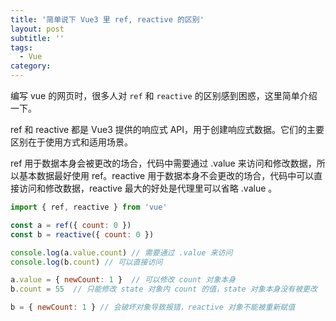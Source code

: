 ```yaml
---
title: '简单说下 Vue3 里 ref, reactive 的区别'
layout: post
subtitle: ''
tags:
  - Vue	
category: 
---
```


编写 vue 的网页时，很多人对 `ref` 和 `reactive` 的区别感到困惑，这里简单介绍一下。

ref 和 reactive 都是 Vue3 提供的响应式 API，用于创建响应式数据。它们的主要区别在于使用方式和适用场景。

ref 用于数据本身会被更改的场合，代码中需要通过 .value 来访问和修改数据，所以基本数据最好使用 ref。reactive 用于数据本身不会更改的场合，代码中可以直接访问和修改数据，reactive 最大的好处是代理里可以省略 .value 。

```javascript
import { ref, reactive } from 'vue'

const a = ref({ count: 0 })
const b = reactive({ count: 0 })

console.log(a.value.count) // 需要通过 .value 来访问
console.log(b.count) // 可以直接访问

a.value = { newCount: 1 }  // 可以修改 count 对象本身
b.count = 55  // 只能修改 state 对象内 count 的值，state 对象本身没有被更改

b = { newCount: 1 } // 会破坏对象导致报错，reactive 对象不能被重新赋值

```